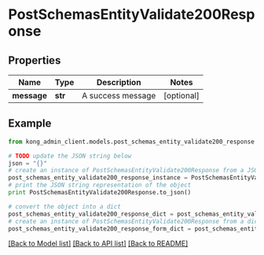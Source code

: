 # PostSchemasEntityValidate200Response


## Properties

Name | Type | Description | Notes
------------ | ------------- | ------------- | -------------
**message** | **str** | A success message | [optional] 

## Example

```python
from kong_admin_client.models.post_schemas_entity_validate200_response import PostSchemasEntityValidate200Response

# TODO update the JSON string below
json = "{}"
# create an instance of PostSchemasEntityValidate200Response from a JSON string
post_schemas_entity_validate200_response_instance = PostSchemasEntityValidate200Response.from_json(json)
# print the JSON string representation of the object
print PostSchemasEntityValidate200Response.to_json()

# convert the object into a dict
post_schemas_entity_validate200_response_dict = post_schemas_entity_validate200_response_instance.to_dict()
# create an instance of PostSchemasEntityValidate200Response from a dict
post_schemas_entity_validate200_response_form_dict = post_schemas_entity_validate200_response.from_dict(post_schemas_entity_validate200_response_dict)
```
[[Back to Model list]](../README.md#documentation-for-models) [[Back to API list]](../README.md#documentation-for-api-endpoints) [[Back to README]](../README.md)


